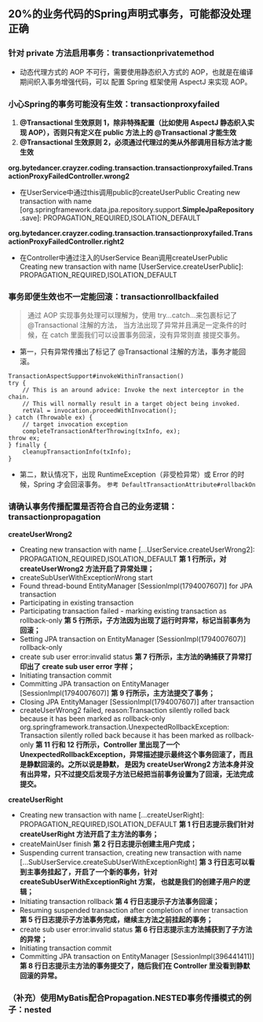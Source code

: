## 20%的业务代码的Spring声明式事务，可能都没处理正确
### 针对 private 方法启用事务：transactionprivatemethod
- 动态代理方式的 AOP 不可行，需要使用静态织入方式的 AOP，也就是在编译期间织入事务增强代码，可以
配置 Spring 框架使用 AspectJ 来实现 AOP。

### 小心Spring的事务可能没有生效：transactionproxyfailed
1. **@Transactional 生效原则 1，除非特殊配置（比如使用 AspectJ 静态织入实现 AOP），否则只有定义在 
public 方法上的 @Transactional 才能生效**
2. **@Transactional 生效原则 2，必须通过代理过的类从外部调用目标方法才能生效**

**org.bytedancer.crayzer.coding.transaction.transactionproxyfailed.TransactionProxyFailedController.wrong2**
- 在UserService中通过this调用public的createUserPublic
Creating new transaction with name [org.springframework.data.jpa.repository.support.**SimpleJpaRepository**.save]: 
PROPAGATION_REQUIRED,ISOLATION_DEFAULT

**org.bytedancer.crayzer.coding.transaction.transactionproxyfailed.TransactionProxyFailedController.right2**
- 在Controller中通过注入的UserService Bean调用createUserPublic
Creating new transaction with name [UserService.createUserPublic]: 
PROPAGATION_REQUIRED,ISOLATION_DEFAULT

### 事务即便生效也不一定能回滚：transactionrollbackfailed
> 通过 AOP 实现事务处理可以理解为，使用 try…catch…来包裹标记了 @Transactional 注解的方法，
> 当方法出现了异常并且满足一定条件的时候，在 catch 里面我们可以设置事务回滚，没有异常则直
> 接提交事务。
- 第一，只有异常传播出了标记了 @Transactional 注解的方法，事务才能回滚。
```
TransactionAspectSupport#invokeWithinTransaction()
try { 
    // This is an around advice: Invoke the next interceptor in the chain. 
    // This will normally result in a target object being invoked. 
    retVal = invocation.proceedWithInvocation();
} catch (Throwable ex) { 
    // target invocation exception 
    completeTransactionAfterThrowing(txInfo, ex); 
throw ex;
} finally { 
    cleanupTransactionInfo(txInfo);
}
```
- 第二，默认情况下，出现 RuntimeException（非受检异常）或 Error 的时候，Spring 才会回滚事务。
`参考 DefaultTransactionAttribute#rollbackOn`

### 请确认事务传播配置是否符合自己的业务逻辑：transactionpropagation
**createUserWrong2**
- Creating new transaction with name [...UserService.createUserWrong2]: PROPAGATION_REQUIRED,ISOLATION_DEFAULT
**第 1 行所示，对 createUserWrong2 方法开启了异常处理；**
- createSubUserWithExceptionWrong start
- Found thread-bound EntityManager [SessionImpl(1794007607<open>)] for JPA transaction
- Participating in existing transaction
- Participating transaction failed - marking existing transaction as rollback-only
**第 5 行所示，子方法因为出现了运行时异常，标记当前事务为回滚；**
- Setting JPA transaction on EntityManager [SessionImpl(1794007607<open>)] rollback-only
- create sub user error:invalid status
**第 7 行所示，主方法的确捕获了异常打印出了 create sub user error 字样；**
- Initiating transaction commit
- Committing JPA transaction on EntityManager [SessionImpl(1794007607<open>)]
**第 9 行所示，主方法提交了事务；**
- Closing JPA EntityManager [SessionImpl(1794007607<open>)] after transaction
 - createUserWrong2 failed, reason:Transaction silently rolled back because it has been marked as rollback-only
org.springframework.transaction.UnexpectedRollbackException: Transaction silently rolled back because it has been marked as rollback-only
**第 11 行和 12 行所示，Controller 里出现了一个 UnexpectedRollbackException，异常描述提示最终这个事务回滚了，而且是静默回滚的。之所以说是静默，
是因为 createUserWrong2 方法本身并没有出异常，只不过提交后发现子方法已经把当前事务设置为了回滚，无法完成提交。**

**createUserRight**
- Creating new transaction with name [...createUserRight]: PROPAGATION_REQUIRED,ISOLATION_DEFAULT
**第 1 行日志提示我们针对 createUserRight 方法开启了主方法的事务；**
- createMainUser finish
**第 2 行日志提示创建主用户完成；**
- Suspending current transaction, creating new transaction with name [...SubUserService.createSubUserWithExceptionRight]
**第 3 行日志可以看到主事务挂起了，开启了一个新的事务，针对 createSubUserWithExceptionRight 方案，
也就是我们的创建子用户的逻辑；**
- Initiating transaction rollback
**第 4 行日志提示子方法事务回滚；**
- Resuming suspended transaction after completion of inner transaction
**第 5 行日志提示子方法事务完成，继续主方法之前挂起的事务；**
- create sub user error:invalid status
**第 6 行日志提示主方法捕获到了子方法的异常；**
- Initiating transaction commit
- Committing JPA transaction on EntityManager [SessionImpl(396441411<open>)]
**第 8 行日志提示主方法的事务提交了，随后我们在 Controller 里没看到静默回滚的异常。**

### （补充）使用MyBatis配合Propagation.NESTED事务传播模式的例子：nested